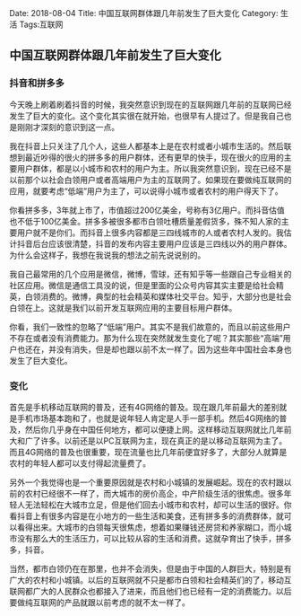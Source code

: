 Date: 2018-08-04
Title: 中国互联网群体跟几年前发生了巨大变化
Category: 生活
Tags:互联网

## 中国互联网群体跟几年前发生了巨大变化

### 抖音和拼多多
今天晚上刷着刷着抖音的时候，我突然意识到现在的互联网跟几年前的互联网已经发生了巨大的变化。这个变化其实很在就开始，也很早有人提过了。但是我自己也是刚刚才深刻的意识到这一点。

我在抖音上只关注了几个人，这些人都基本上是在农村或者小城市生活的。然后联想到最近吵得的很火的拼多多的用户群体，还有更早的快手，现在很火的应用的主要用户群体，都是以小城市和农村的用户为主。所以我突然意识到，现在已经不是以前那个以社会白领用户或者高端用户为主的互联网了。如果现在要做纯互联网的应用，就要考虑“低端”用户为主了，可以说得小城市或者农村的用户得天下了。

你看拼多多，3年就上市了，市值超过200亿美金，号称有3亿用户。而抖音估值也不低于100亿美金。拼多多被很多都市白领吐槽质量差假货多，殊不知人家的主要用户就不是你们。而抖音上很多内容都是三四线城市的人或者农村人发的。我估计抖音后台应该很清楚，抖音的发布内容主要用户应该是三四线以外的用户群体。为什么会这样子，我想在我说我的想法之前先说说别的。

我自己最常用的几个应用是微信，微博，雪球，还有知乎等一些跟自己专业相关的社区应用。微信是通信工具没的说，但是里面的公众号内容其实主要是给社会精英，白领消费的。微博，典型的社会精英和媒体社交平台。知乎，大部分也是社会白领在上。这就是我们以前开发互联网应用的主要目标用户群体。

你看，我们一致性的忽略了“低端”用户。其实不是我们故意的，而且以前这些用户不存在或者没有消费能力。那为什么现在突然就发生变化了呢？其实那些“高端”用户也还在，并没有消失，但是却也跟以前不太一样了。因为这些年中国社会本身也发生了巨大变化。

### 变化
首先是手机移动互联网的普及，还有4G网络的普及。现在跟几年前最大的差别就是手机市场基本跑和了，也就是说年轻人肯定是人手一部手机。然后4G网络的普及，然后你几乎身在中国任何地方，都可以便捷上网。这样移动互联网就比几年前大和广了许多。以前还是以PC互联网为主，现在真正的是以移动互联网为主了。而且4G网络的普及也很重要，现在流量也比几年前便宜好多了，大部分人就算是农村的年轻人都可以支付得起流量费了。

另外一个我觉得也是一个重要原因就是农村和小城镇的发展崛起。现在的农村跟以前的农村已经很不一样了，而大城市的房价高企，中产阶级生活的很焦虑。很多年轻人无法轻松在大城市立足，但是他们回去小城市和农村，却可以生活的很好。你看抖音上有很多内容是在小地方的一些生活和美食，还有拼多多的消费群体，就可以看得出来。大城市的白领每天很焦虑，想着如果赚钱还房贷和养家糊口，而小城市没有那么大的生活压力，可以比较从容的生活和消费。这就孕育出了快手，拼多多，抖音。

当然，都市白领仍在在那里，也并不会消失，但是由于中国的人群巨大，特别是有广大的农村和小城镇。以后的互联网就不只是都市白领和社会精英们的了，移动互联网都广大的人民群众也都接入了进来，而且他们也已经有一定的消费能力。以后要做纯互联网的产品就跟以前考虑的就不太一样了。



